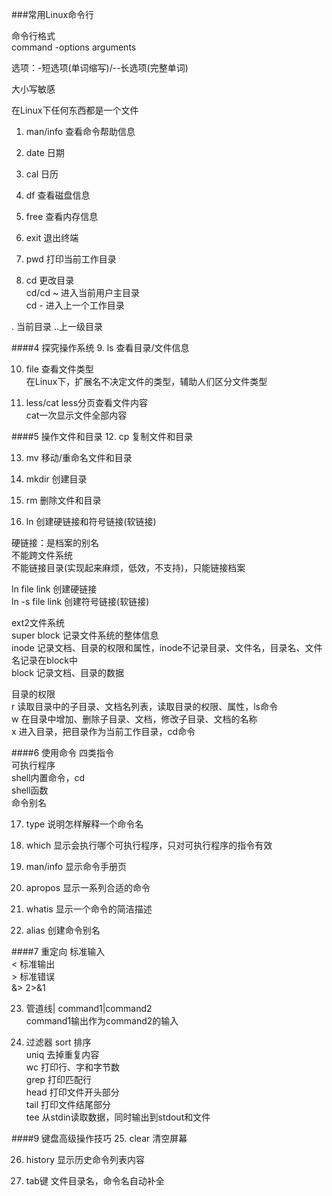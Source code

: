 ###常用Linux命令行

命令行格式<br/>
command -options arguments<br/>

选项：-短选项(单词缩写)/--长选项(完整单词)

大小写敏感

在Linux下任何东西都是一个文件

1. man/info
查看命令帮助信息

2. date
日期

3. cal
日历

4. df
查看磁盘信息

5. free
查看内存信息

6. exit
退出终端

7. pwd
打印当前工作目录

8. cd
更改目录<br/>
cd/cd ~ 进入当前用户主目录<br/>
cd -	进入上一个工作目录

. 当前目录
..上一级目录

####4 探究操作系统
9. ls
查看目录/文件信息

10. file
查看文件类型<br/>
在Linux下，扩展名不决定文件的类型，辅助人们区分文件类型

11. less/cat
less分页查看文件内容<br/>
cat一次显示文件全部内容

####5 操作文件和目录
12. cp
复制文件和目录

13. mv
移动/重命名文件和目录

14. mkdir
创建目录

15. rm
删除文件和目录

16. ln
创建硬链接和符号链接(软链接)

硬链接：是档案的别名<br/>
		不能跨文件系统<br/>
		不能链接目录(实现起来麻烦，低效，不支持)，只能链接档案<br/>

ln file link 创建硬链接<br/>
ln -s file link 创建符号链接(软链接)<br/>

ext2文件系统<br/>
super block 记录文件系统的整体信息<br/>
inode 记录文档、目录的权限和属性，inode不记录目录、文件名，目录名、文件名记录在block中<br/>
block 记录文档、目录的数据<br/>

目录的权限<br/>
r 读取目录中的子目录、文档名列表，读取目录的权限、属性，ls命令<br/>
w 在目录中增加、删除子目录、文档，修改子目录、文档的名称<br/>
x 进入目录，把目录作为当前工作目录，cd命令<br/>


####6 使用命令
四类指令<br/>
可执行程序<br/>
shell内置命令，cd<br/>
shell函数<br/>
命令别名<br/>

17. type
说明怎样解释一个命令名

18. which
显示会执行哪个可执行程序，只对可执行程序的指令有效

19. man/info
显示命令手册页

20. apropos
显示一系列合适的命令

21. whatis
显示一个命令的简洁描述

22. alias
创建命令别名

####7 重定向
标准输入<br/>		<
标准输出<br/>		>
标准错误<br/>		&>     2>&1

23. 管道线|
command1|command2<br/>
command1输出作为command2的输入<br/>

24. 过滤器
sort 排序<br/>
uniq 去掉重复内容<br/>
wc 打印行、字和字节数<br/>
grep 打印匹配行<br/>
head 打印文件开头部分<br/>
tail 打印文件结尾部分<br/>
tee 从stdin读取数据，同时输出到stdout和文件<br/>

####9 键盘高级操作技巧
25. clear
清空屏幕

26. history
显示历史命令列表内容

27. tab键
文件目录名，命令名自动补全


